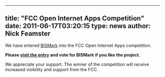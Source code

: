 
---
title: "FCC Open Internet Apps Competition"
date: 2011-06-17T03:20:15
type: news
author: Nick Feamster
---
We have entered [BISMark](http://projectbismark.net/) into the FCC Open
Internet Apps competition.

**Please [visit the
entry](http://challenge.gov/challenges/114/submissions/3133-bismark-a-broadband-internet-service-benchmark)
and vote for BISMark if you like the project.**

We appreciate your support. The winner of the competition will receive
increased visibility and support from the FCC.
